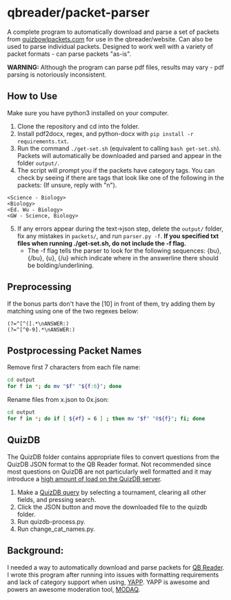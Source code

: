 # qbreader/packet-parser

A complete program to automatically download and parse a set of packets from [quizbowlpackets.com](https://quizbowlpackets.com/) for use in the qbreader/website.
Can also be used to parse individual packets.
Designed to work well with a variety of packet formats - can parse packets "as-is".

**WARNING:** Although the program can parse pdf files, results may vary - pdf parsing is notoriously inconsistent.

## How to Use

Make sure you have python3 installed on your computer.

1. Clone the repository and cd into the folder.
2. Install pdf2docx, regex, and python-docx with `pip install -r requirements.txt`.
3. Run the command `./get-set.sh` (equivalent to calling `bash get-set.sh`).
Packets will automatically be downloaded and parsed and appear in the folder `output/`. 
4. The script will prompt you if the packets have category tags.
You can check by seeing if there are tags that look like one of the following in the packets: 
(If unsure, reply with "n").
```
<Science - Biology>
<Biology>
<Ed. Wu - Biology>
<GW - Science, Biology>
```
5. If any errors appear during the text->json step, delete the `output/` folder, fix any mistakes in `packets/`, and run `parser.py -f`. **If you specified txt files when running ./get-set.sh, do not include the -f flag.**
    - The -f flag tells the parser to look for the following sequences: {bu}, {/bu}, {u}, {/u} which indicate where in the answerline there should be bolding/underlining.

## Preprocessing

If the bonus parts don't have the [10] in front of them, try adding them by matching using one of the two regexes below:
```re
(?=^[^(].*\nANSWER:)
(?=^[^0-9].*\nANSWER:)
```

## Postprocessing Packet Names

Remove first 7 characters from each file name:
```bash
cd output
for f in *; do mv "$f" "${f:6}"; done
```

Rename files from x.json to 0x.json:
```bash
cd output
for f in *; do if [ ${#f} = 6 ] ; then mv "$f" "0${f}"; fi; done
```

## QuizDB

The QuizDB folder contains appropriate files to convert questions from the QuizDB JSON format to the QB Reader format.
Not recommended since most questions on QuizDB are not particularly well formatted and it may introduce a [high amount of load on the QuizDB server](https://www.quizdb.org/about#:~:text=%5BNOT%20RECOMMENDED%20EXCEPT,year%2C%20or%20tournament.).

1) Make a [QuizDB query](https://www.quizdb.org/) by selecting a tournament, clearing all other fields, and pressing search.
2) Click the JSON button and move the downloaded file to the quizdb folder.
3) Run quizdb-process.py.
4) Run change_cat_names.py.

## Background:

I needed a way to automatically download and parse packets for [QB Reader](https://www.qbreader.org/).
I wrote this program after running into issues with formatting requirements and lack of category support when using, [YAPP](https://github.com/alopezlago/YetAnotherPacketParser).
YAPP is awesome and powers an awesome moderation tool, [MODAQ](https://www.quizbowlreader.com/demo.html).
